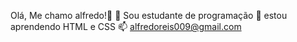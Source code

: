 Olá, Me chamo alfredo!👋
🔭 Sou estudante de programação
🌱 estou aprendendo HTML e CSS
📫 alfredoreis009@gmail.com
